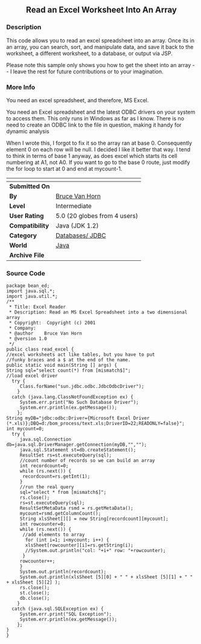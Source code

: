 ﻿<div align="center">

## Read an Excel Worksheet Into An Array


</div>

### Description

This code allows you to read an excel spreadsheet into an array. Once its in an array, you can search, sort, and manipulate data, and save it back to the worksheet, a different worksheet, to a database, or output via JSP.

Please note this sample only shows you how to get the sheet into an array -- I leave the rest for future contributions or to your imagination.
 
### More Info
 
You need an excel spreadsheet, and therefore, MS Excel.

You need an Excel spreadsheet and the latest ODBC drivers on your system to access them. This only runs in Windows as far as I know. There is no need to create an ODBC link to the file in question, making it handy for dynamic analysis

When I wrote this, I forgot to fix it so the array ran at base 0. Consequently element 0 on each row will be null. I decided I like it better that way. I tend to think in terms of base 1 anyway, as does excel which starts its cell numbering at A1, not A0. If you want to go to the base 0 route, just modify the for loop to start at 0 and end at mycount-1.


<span>             |<span>
---                |---
**Submitted On**   |
**By**             |[Bruce Van Horn](https://github.com/Planet-Source-Code/PSCIndex/blob/master/ByAuthor/bruce-van-horn.md)
**Level**          |Intermediate
**User Rating**    |5.0 (20 globes from 4 users)
**Compatibility**  |Java \(JDK 1\.2\)
**Category**       |[Databases/ JDBC](https://github.com/Planet-Source-Code/PSCIndex/blob/master/ByCategory/databases-jdbc__2-61.md)
**World**          |[Java](https://github.com/Planet-Source-Code/PSCIndex/blob/master/ByWorld/java.md)
**Archive File**   |[](https://github.com/Planet-Source-Code/bruce-van-horn-read-an-excel-worksheet-into-an-array__2-2415/archive/master.zip)





### Source Code

```
package bean_ed;
import java.sql.*;
import java.util.*;
/**
 * Title: Excel Reader
 * Description: Read an MS Excel Spreadsheet into a two dimensional array
 * Copyright:  Copyright (c) 2001
 * Company:
 * @author    Bruce Van Horn
 * @version 1.0
 */
public class read_excel {
//excel worksheets act like tables, but you have to put
//funky braces and a $ at the end of the name.
public static void main(String [] args) {
String sql="select count(*) from [mismatch$]";
//load excel driver
  try {
     Class.forName("sun.jdbc.odbc.JdbcOdbcDriver");
    }
  catch (java.lang.ClassNotFoundException ex) {
     System.err.print("No Such Database Driver");
     System.err.println(ex.getMessage());
    };
String myDB="jdbc:odbc:Driver={Microsoft Excel Driver (*.xls)};DBQ=d:/bom_process/text.xls;DriverID=22;READONLY=false}";
int mycount=0;
  try {
     java.sql.Connection db=java.sql.DriverManager.getConnection(myDB,"","");
     java.sql.Statement st=db.createStatement();
     ResultSet rs=st.executeQuery(sql);
     //count number of records so we can build an array
     int recordcount=0;
     while (rs.next()) {
      recordcount=rs.getInt(1);
     }
     //run the real query
     sql="select * from [mismatch$]";
     rs.close();
     rs=st.executeQuery(sql);
     ResultSetMetaData rsmd = rs.getMetaData();
     mycount=rsmd.getColumnCount();
     String xlsSheet[][] = new String[recordcount][mycount];
     int rowcounter=0;
     while (rs.next()) {
      //add elements to array
       for (int i=1; i<mycount; i++) {
       xlsSheet[rowcounter][i]=rs.getString(i);
       //System.out.println("col: "+i+" row: "+rowcounter);
      }
     rowcounter++;
     }
     System.out.println(recordcount);
     System.out.println(xlsSheet [5][0] + " " + xlsSheet [5][1] + " " + xlsSheet [5][2] );
     rs.close();
     st.close();
     db.close();
    }
  catch (java.sql.SQLException ex) {
     System.err.print("SQL Exception");
     System.err.println(ex.getMessage());
    };
}
}
```

